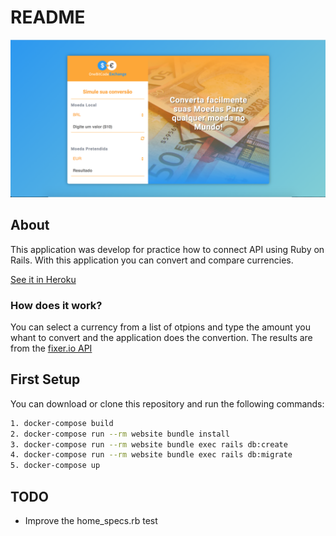 # README

![Exchange App](https://github.com/tamsantos/exchange-challenge/blob/master/app/assets/images/screen.png?raw=true)


## About

This application was develop for practice how to connect API using Ruby on Rails.
With this application you can convert and compare currencies.

[See it in Heroku](https://exchange-onebitcode-challenge.herokuapp.com/)

### How does it work?

You can select a currency from a list of otpions and type the amount you whant to convert and the application does the convertion. The results are from the [fixer.io API](http://fixer.io/)

## First Setup

You can download or clone this repository and run the following commands:
 
 ```sh
 1. docker-compose build
 2. docker-compose run --rm website bundle install
 3. docker-compose run --rm website bundle exec rails db:create
 4. docker-compose run --rm website bundle exec rails db:migrate
 5. docker-compose up
 ```


## TODO

* Improve the home_specs.rb test
